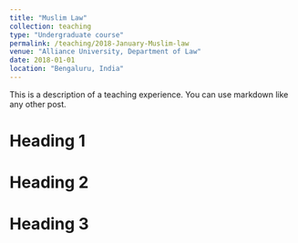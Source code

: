 ```yaml
---
title: "Muslim Law"
collection: teaching
type: "Undergraduate course"
permalink: /teaching/2018-January-Muslim-law
venue: "Alliance University, Department of Law"
date: 2018-01-01
location: "Bengaluru, India"
---
```


This is a description of a teaching experience. You can use markdown like any other post.

Heading 1
======

Heading 2
======

Heading 3
======
